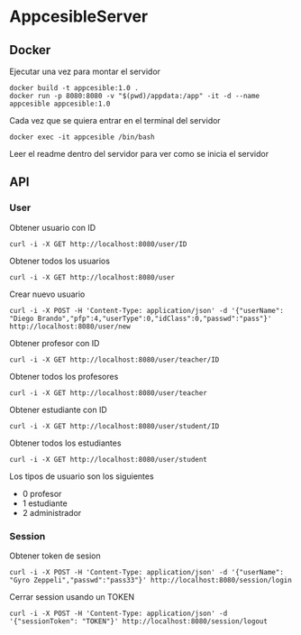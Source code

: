 # AppcesibleServer

## Docker

Ejecutar una vez para montar el servidor

    docker build -t appcesible:1.0 .   
    docker run -p 8080:8080 -v "$(pwd)/appdata:/app" -it -d --name appcesible appcesible:1.0

Cada vez que se quiera entrar en el terminal del servidor

    docker exec -it appcesible /bin/bash

Leer el readme dentro del servidor para ver como se inicia el servidor

## API

### User

Obtener usuario con ID

    curl -i -X GET http://localhost:8080/user/ID

Obtener todos los usuarios

    curl -i -X GET http://localhost:8080/user

Crear nuevo usuario

    curl -i -X POST -H 'Content-Type: application/json' -d '{"userName": "Diego Brando","pfp":4,"userType":0,"idClass":0,"passwd":"pass"}' http://localhost:8080/user/new

Obtener profesor con ID

    curl -i -X GET http://localhost:8080/user/teacher/ID

Obtener todos los profesores

    curl -i -X GET http://localhost:8080/user/teacher

Obtener estudiante con ID

    curl -i -X GET http://localhost:8080/user/student/ID

Obtener todos los estudiantes

    curl -i -X GET http://localhost:8080/user/student

Los tipos de usuario son los siguientes
- 0 profesor
- 1 estudiante
- 2 administrador

### Session

Obtener token de sesion

    curl -i -X POST -H 'Content-Type: application/json' -d '{"userName": "Gyro Zeppeli","passwd":"pass33"}' http://localhost:8080/session/login

Cerrar session usando un TOKEN

    curl -i -X POST -H 'Content-Type: application/json' -d '{"sessionToken": "TOKEN"}' http://localhost:8080/session/logout